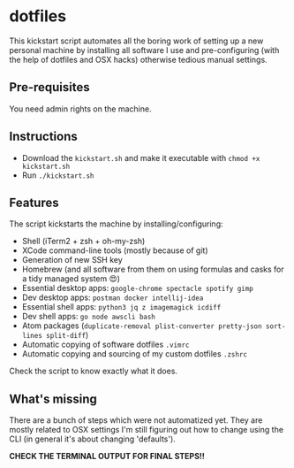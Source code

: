 # dotfiles
This kickstart script automates all the boring work of setting up a new personal machine by installing all software I use and pre-configuring (with the help of dotfiles and OSX hacks) otherwise tedious manual settings.

## Pre-requisites
You need admin rights on the machine.

## Instructions
* Download the `kickstart.sh` and make it executable with `chmod +x kickstart.sh`
* Run `./kickstart.sh`

## Features
The script kickstarts the machine by installing/configuring:

* Shell (iTerm2 + zsh + oh-my-zsh)
* XCode command-line tools (mostly because of git)
* Generation of new SSH key
* Homebrew (and all software from them on using formulas and casks for a tidy managed system 😍)
* Essential desktop apps: `google-chrome spectacle spotify gimp`
* Dev desktop apps: `postman docker intellij-idea`
* Essential shell apps: `python3 jq z imagemagick icdiff`
* Dev shell apps: `go node awscli bash`
* Atom packages (`duplicate-removal plist-converter pretty-json sort-lines split-diff`)
* Automatic copying of software dotfiles `.vimrc`
* Automatic copying and sourcing of my custom dotfiles `.zshrc`

Check the script to know exactly what it does.

## What's missing
There are a bunch of steps which were not automatized yet. They are mostly related to OSX settings I'm still figuring out how to change using the CLI (in general it's about changing 'defaults').

**CHECK THE TERMINAL OUTPUT FOR FINAL STEPS!!**

